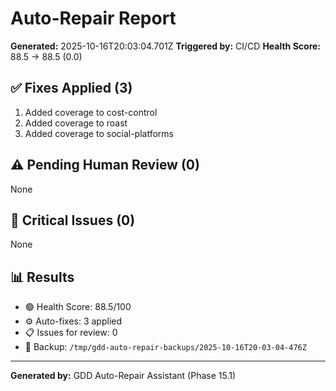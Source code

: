 # Auto-Repair Report

**Generated:** 2025-10-16T20:03:04.701Z
**Triggered by:** CI/CD
**Health Score:** 88.5 → 88.5 (0.0)

## ✅ Fixes Applied (3)

1. Added coverage to cost-control
2. Added coverage to roast
3. Added coverage to social-platforms

## ⚠️ Pending Human Review (0)

None

## 🔴 Critical Issues (0)

None

## 📊 Results

- 🟢 Health Score: 88.5/100
- ⚙️ Auto-fixes: 3 applied
- 📋 Issues for review: 0
- 💾 Backup: `/tmp/gdd-auto-repair-backups/2025-10-16T20-03-04-476Z`

---

**Generated by:** GDD Auto-Repair Assistant (Phase 15.1)
